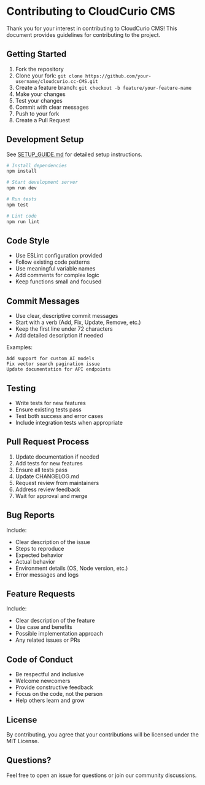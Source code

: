 # Contributing to CloudCurio CMS

Thank you for your interest in contributing to CloudCurio CMS! This document provides guidelines for contributing to the project.

## Getting Started

1. Fork the repository
2. Clone your fork: `git clone https://github.com/your-username/cloudcurio.cc-CMS.git`
3. Create a feature branch: `git checkout -b feature/your-feature-name`
4. Make your changes
5. Test your changes
6. Commit with clear messages
7. Push to your fork
8. Create a Pull Request

## Development Setup

See [SETUP_GUIDE.md](SETUP_GUIDE.md) for detailed setup instructions.

```bash
# Install dependencies
npm install

# Start development server
npm run dev

# Run tests
npm test

# Lint code
npm run lint
```

## Code Style

- Use ESLint configuration provided
- Follow existing code patterns
- Use meaningful variable names
- Add comments for complex logic
- Keep functions small and focused

## Commit Messages

- Use clear, descriptive commit messages
- Start with a verb (Add, Fix, Update, Remove, etc.)
- Keep the first line under 72 characters
- Add detailed description if needed

Examples:
```
Add support for custom AI models
Fix vector search pagination issue
Update documentation for API endpoints
```

## Testing

- Write tests for new features
- Ensure existing tests pass
- Test both success and error cases
- Include integration tests when appropriate

## Pull Request Process

1. Update documentation if needed
2. Add tests for new features
3. Ensure all tests pass
4. Update CHANGELOG.md
5. Request review from maintainers
6. Address review feedback
7. Wait for approval and merge

## Bug Reports

Include:
- Clear description of the issue
- Steps to reproduce
- Expected behavior
- Actual behavior
- Environment details (OS, Node version, etc.)
- Error messages and logs

## Feature Requests

Include:
- Clear description of the feature
- Use case and benefits
- Possible implementation approach
- Any related issues or PRs

## Code of Conduct

- Be respectful and inclusive
- Welcome newcomers
- Provide constructive feedback
- Focus on the code, not the person
- Help others learn and grow

## License

By contributing, you agree that your contributions will be licensed under the MIT License.

## Questions?

Feel free to open an issue for questions or join our community discussions.

